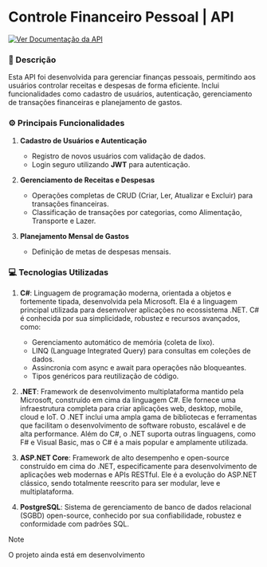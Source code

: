 # Controle Financeiro Pessoal | API 

<a href="https://controle-financeiro-api-k7my.onrender.com/swagger/index.html" target="_blank"><img src="https://img.shields.io/badge/Ver%20Documentação%20da%20API-%2385EA2D?style=for-the-badge&logo=swagger&logoColor=black" alt="Ver Documentação da API" /></a>

### 🧾 Descrição
Esta API foi desenvolvida para gerenciar finanças pessoais, permitindo aos usuários controlar receitas e despesas de forma eficiente. Inclui funcionalidades como cadastro de usuários, autenticação, gerenciamento de transações financeiras e planejamento de gastos.

### ⚙️ Principais Funcionalidades

1. **Cadastro de Usuários e Autenticação**  
   - Registro de novos usuários com validação de dados.  
   - Login seguro utilizando **JWT** para autenticação.  

2. **Gerenciamento de Receitas e Despesas**  
   - Operações completas de CRUD (Criar, Ler, Atualizar e Excluir) para transações financeiras.  
   - Classificação de transações por categorias, como Alimentação, Transporte e Lazer.  

3. **Planejamento Mensal de Gastos**  
   - Definição de metas de despesas mensais.

### 💻 Tecnologias Utilizadas

1. **C#**: Linguagem de programação moderna, orientada a objetos e fortemente tipada, desenvolvida pela Microsoft. Ela é a linguagem principal utilizada para desenvolver aplicações no ecossistema .NET. C# é conhecida por sua simplicidade, robustez e recursos avançados, como:
   - Gerenciamento automático de memória (coleta de lixo).
   - LINQ (Language Integrated Query) para consultas em coleções de dados.
   - Assincronia com async e await para operações não bloqueantes.
   - Tipos genéricos para reutilização de código.

2. **.NET**: Framework de desenvolvimento multiplataforma mantido pela Microsoft, construído em cima da linguagem C#. Ele fornece uma infraestrutura completa para criar aplicações web, desktop, mobile, cloud e IoT. O .NET inclui uma ampla gama de bibliotecas e ferramentas que facilitam o desenvolvimento de software robusto, escalável e de alta performance. Além do C#, o .NET suporta outras linguagens, como F# e Visual Basic, mas o C# é a mais popular e amplamente utilizada.

3. **ASP.NET Core**: Framework de alto desempenho e open-source construído em cima do .NET, especificamente para desenvolvimento de aplicações web modernas e APIs RESTful. Ele é a evolução do ASP.NET clássico, sendo totalmente reescrito para ser modular, leve e multiplataforma.

4. **PostgreSQL**: Sistema de gerenciamento de banco de dados relacional (SGBD) open-source, conhecido por sua confiabilidade, robustez e conformidade com padrões SQL.

> [!NOTE]
> O projeto ainda está em desenvolvimento





